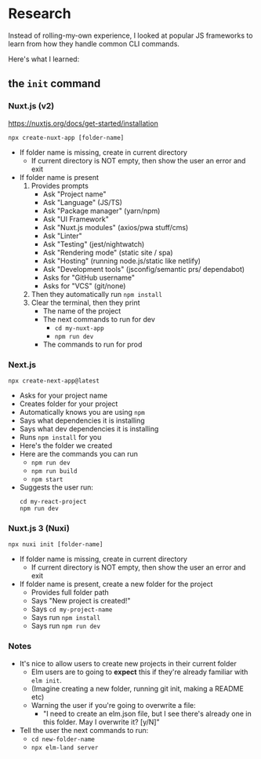 # Research

Instead of rolling-my-own experience, I looked at popular JS frameworks to learn from how they handle common CLI commands.

Here's what I learned:

## the `init` command

### Nuxt.js (v2)

https://nuxtjs.org/docs/get-started/installation

```
npx create-nuxt-app [folder-name]
```

- If folder name is missing, create in current directory
    - If current directory is NOT empty, then show the user an error and exit
- If folder name is present
    1. Provides prompts
        - Ask "Project name"
        - Ask "Language" (JS/TS)
        - Ask "Package manager" (yarn/npm)
        - Ask "UI Framework"
        - Ask "Nuxt.js modules" (axios/pwa stuff/cms)
        - Ask "Linter"
        - Ask "Testing" (jest/nightwatch)
        - Ask "Rendering mode" (static site / spa)
        - Ask "Hosting" (running node.js/static like netlify)
        - Ask "Development tools" (jsconfig/semantic prs/ dependabot)
        - Asks for "GitHub username"
        - Asks for "VCS" (git/none)
    1. Then they automatically run `npm install`
    1. Clear the terminal, then they print
        - The name of the project
        - The next commands to run for dev
            - `cd my-nuxt-app`
            - `npm run dev`
        - The commands to run for prod
    

### Next.js

```
npx create-next-app@latest
```

- Asks for your project name
- Creates folder for your project
- Automatically knows you are using `npm`
- Says what dependencies it is installing
- Says what dev dependencies it is installing
- Runs `npm install` for you
- Here's the folder we created
- Here are the commands you can run
    - `npm run dev`
    - `npm run build`
    - `npm start`
- Suggests the user run:
  ```
  cd my-react-project
  npm run dev
  ```

### Nuxt.js 3 (Nuxi)

```
npx nuxi init [folder-name]
```

- If folder name is missing, create in current directory
    - If current directory is NOT empty, then show the user an error and exit
- If folder name is present, create a new folder for the project
  - Provides full folder path
  - Says "New project is created!"
  - Says `cd my-project-name`
  - Says run `npm install`
  - Says run `npm run dev`


### Notes
- It's nice to allow users to create new projects in their current folder
    - Elm users are to going to __expect__ this if they're already familiar with `elm init`.
    - (Imagine creating a new folder, running git init, making a README etc)
    - Warning the user if you're going to overwrite a file:
        - "I need to create an elm.json file, but I see there's already one in this folder. May I overwrite it? [y/N]"
- Tell the user the next commands to run:
  - `cd new-folder-name`
  - `npx elm-land server`
